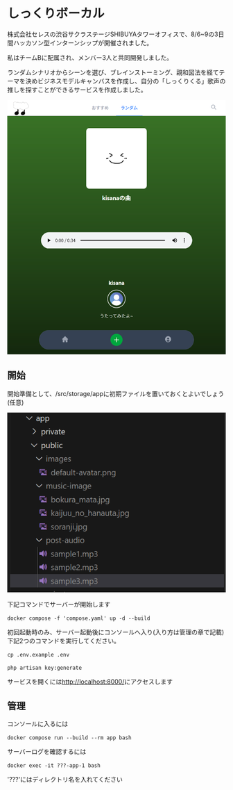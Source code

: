 # しっくりボーカル

株式会社セレスの渋谷サクラステージSHIBUYAタワーオフィスで、8/6~9の3日間ハッカソン型インターンシップが開催されました。

私はチームBに配属され、メンバー3人と共同開発しました。

ランダムシナリオからシーンを選び、ブレインストーミング、親和図法を経てテーマを決めビジネスモデルキャンバスを作成し、自分の「しっくりくる」歌声の推しを探すことができるサービスを作成しました。

![screenshot-1](./screenshot-1.png)

## 開始

開始準備として、/src/storage/appに初期ファイルを置いておくとよいでしょう(任意)

![screenshot-2](./screenshot-2.png)

下記コマンドでサーバーが開始します

```
docker compose -f 'compose.yaml' up -d --build
```

初回起動時のみ、サーバー起動後にコンソールへ入り(入り方は管理の章で記載)下記2つのコマンドを実行してください。

```
cp .env.example .env
```

```
php artisan key:generate
```

サービスを開くには[http://localhost:8000/](http://localhost:8000/)にアクセスします

## 管理

コンソールに入るには

```
docker compose run --build --rm app bash
```

サーバーログを確認するには

```
docker exec -it ???-app-1 bash
```

'???'にはディレクトリ名を入れてください
